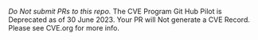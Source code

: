 *Do Not submit PRs to this repo.* 
The CVE Program Git Hub Pilot is Deprecated as of 30 June 2023. 
Your PR will Not generate a CVE Record. 
Please see CVE.org for more info.
